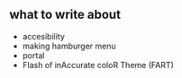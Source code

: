 ## what to write about

- accesibility
- making hamburger menu
- portal
- Flash of inAccurate coloR Theme (FART)
